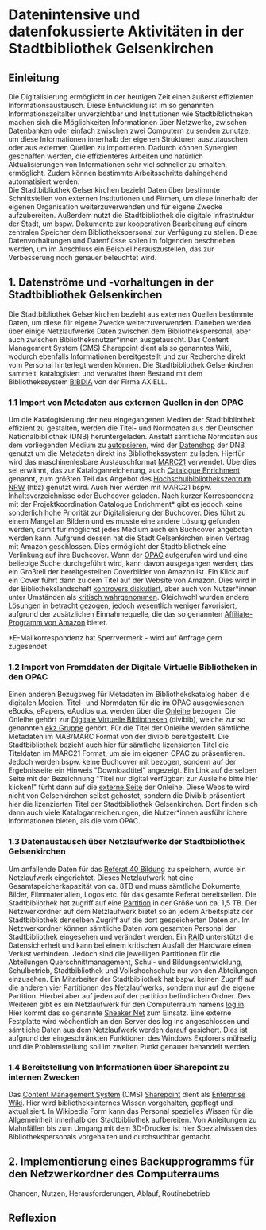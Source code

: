 # Datenintensive und datenfokussierte Aktivitäten in der Stadtbibliothek Gelsenkirchen

## Einleitung

Die Digitalisierung ermöglicht in der heutigen Zeit einen äußerst effizienten Informationsaustausch. Diese Entwicklung ist im so genannten Informationszeitalter unverzichtbar und Institutionen wie Stadtbibliotheken machen sich die Möglichkeiten Informationen über Netzwerke, zwischen Datenbanken oder einfach zwischen zwei Computern zu senden zunutze, um diese Informationen innerhalb der eigenen Strukturen auszutauschen oder aus externen Quellen zu importieren. Dadurch können Synergien geschaffen werden, die effizienteres Arbeiten und natürlich Aktualisierungen von Informationen sehr viel schneller zu erhalten, ermöglicht. Zudem können bestimmte Arbeitsschritte dahingehend automatisiert werden.   
Die Stadtbibliothek Gelsenkirchen bezieht Daten über bestimmte Schnittstellen von externen Institutionen und Firmen, um diese innerhalb der eigenen Organisation weiterzuverwenden und für eigene Zwecke aufzubereiten. Außerdem nutzt die Stadtbibliothek die digitale Infrastruktur der Stadt, um bspw. Dokumente zur kooperativen Bearbeitung auf einem zentralen Speicher dem Bibliothekspersonal zur Verfügung zu stellen. Diese Datenvorhaltungen und Datenflüsse sollen im folgenden beschrieben werden, um im Anschluss ein Beispiel herauszustellen, das zur Verbesserung noch genauer beleuchtet wird. 

## 1. Datenströme und -vorhaltungen in der Stadtbibliothek Gelsenkirchen

Die Stadtbibliothek Gelsenkirchen bezieht aus externen Quellen bestimmte Daten, um diese für eigene Zwecke weiterzuverwenden. Daneben werden über einige Netzlaufwerke Daten zwischen dem Bibliothekspersonal, aber auch zwischen Bibliotheksnutzer*innen ausgetauscht. Das Content Management System (CMS) Sharepoint dient als so genanntes Wiki, wodurch ebenfalls Informationen bereitgestellt und zur Recherche direkt vom Personal hinterlegt werden können. Die Stadtbibliothek Gelsenkirchen sammelt, katalogisiert und verwaltet ihren Bestand mit dem Bibliothekssystem [BIBDIA](https://www.axiell.de/bibdia/) von der Firma AXIELL. 

  ### 1.1 Import von Metadaten aus externen Quellen in den OPAC 

Um die Katalogisierung der neu eingegangenen Medien der Stadtbibliothek effizient zu gestalten, werden die Titel- und Normdaten aus der Deutschen Nationalbibliothek (DNB) heruntergeladen. Anstatt sämtliche Normdaten aus dem vorliegenden Medium zu [autopsieren](https://de.wikipedia.org/wiki/Autopsie_(Bibliothekswesen)), wird der [Datenshop](https://www.dnb.de/DE/Header/Hilfe/datenshop.html) der DNB genutzt um die Metadaten direkt ins Bibliothekssystem zu laden. Hierfür wird das maschinenlesbare Austauschformat [MARC21](https://www.dnb.de/DE/Standardisierung/Formate/MARC21/marc21_node.html) verwendet. Überdies sei erwähnt, das zur Kataloganreicherung, auch [Catalogue Enrichment](https://www.hbz-nrw.de/produkte/digitalisierung/catalogue-enrichment) genannt, zum größten Teil das Angebot des [Hochschulbibliothekszentrum NRW](https://www.hbz-nrw.de/ueber-uns) (hbz) genutzt wird. Auch hier werden mit MARC21 bspw. Inhaltsverzeichnisse oder Buchcover geladen. Nach kurzer Korrespondenz mit der Projektkoordination Catalogue Enrichment* gibt es jedoch keine sonderlich hohe Priorität zur Digitalisierung der Buchcover. Dies führt zu einem Mangel an Bildern und es musste eine andere Lösung gefunden werden, damit für möglichst jedes Medium auch ein Buchcover angeboten werden kann. Aufgrund dessen hat die Stadt Gelsenkirchen einen Vertrag mit Amazon geschlossen. Dies ermöglicht der Stadtbibliothek eine Verlinkung auf ihre 
Buchcover. Wenn der [OPAC](https://katalog.stadtbibliothek-ge.de/opax/de/qsim.html.S) aufgerufen wird und eine beliebige Suche durchgeführt wird, kann davon ausgegangen werden, das ein Großteil der bereitgestellten Coverbilder von Amazon ist. Ein Klick auf ein Cover führt dann zu dem Titel auf der Website von Amazon. Dies wird in der Bibliothekslandschaft [kontrovers diskutiert](https://www.kribiblio.de/?p=681), aber auch von Nutzer*innen unter Umständen als [kritisch 
wahrgenommen](https://www.bib-info.de/verband/publikationen/aktuell.html?tx_ttnews%5Btt_news%5D=4524&cHash=d764971a32). Gleichwohl wurden andere Lösungen in betracht gezogen, jedoch wesentlich weniger favorisiert, aufgrund der zusätzlichen Einnahmequelle, die das so genannten [Affiliate-Programm von Amazon](https://partnernet.amazon.de/) bietet.

*E-Mailkorrespondenz hat Sperrvermerk - wird auf Anfrage gern zugesendet
 
  ### 1.2 Import von Fremddaten der Digitale Virtuelle Bibliotheken in den OPAC 

Einen anderen Bezugsweg für Metadaten im Bibliothekskatalog haben die digitalen Medien. Titel- und Normdaten für die im OPAC ausgewiesenen eBooks, ePapers, eAudios u.a. werden über 
die [Onleihe](http://www.onleihe.net/) bezogen. Die Onleihe gehört zur [Digitale Virtuelle Bibliotheken](http://www.onleihe.net/unternehmen.html) (divibib), welche zur so genannten [ekz 
Gruppe](http://www.onleihe.net/unternehmen/die-ekz-gruppe.html) gehört. Für die Titel der Onleihe werden sämtliche Metadaten im MAB/MARC Format von der divibib bereitgestellt. Die Stadtbibliothek bezieht auch hier für 
sämtliche lizensierten Titel die Titeldaten im MARC21 Format, um sie im eigenen OPAC zu präsentieren. Jedoch werden bspw. keine Buchcover mit bezogen, sondern auf der Ergebnisseite ein Hinweis "Downloadtitel" 
angezeigt. Ein Link auf derselben Seite mit der Bezeichnung "Titel nur digital verfügbar; zur Ausleihe bitte hier klicken!" fürht dann auf die [externe 
Seite](https://ebib.onleihe.de/gelsenkirchen/frontend/welcome,51-0-0-100-0-0-1-0-0-0-0.html) der Onleihe. Diese Website wird nicht von Gelsenkirchen selbst gehostet, sondern die Divibib präsentiert hier die 
lizenzierten Titel der Stadtbibliothek Gelsenkirchen. Dort finden sich dann auch viele Kataloganreicherungen, die Nutzer*innen ausführlichere Informationen bieten, als die vom OPAC.

  ### 1.3 Datenaustausch über Netzlaufwerke der Stadtbibliothek Gelsenkirchen

Um anfallende Daten für das [Referat 40 Bildung]((https://www.gelsenkirchen.de/de/rathaus/politik_und_verwaltung/Vorstandsbereiche_und_Dienststellen/33632-referat-40-bildung)) zu speichern, wurde ein Netzlaufwerk eingerichtet. Dieses Netzlaufwerk hat eine Gesamtspeicherkapazität von ca. 8TB und muss sämtliche Dokumente, Bilder, Filmmaterialien, Logos etc. für das gesamte Referat bereitstellen. Die Stadtbibliothek hat zugriff auf eine [Partition](https://www.itwissen.info/partition-Partition.html) in der Größe von ca. 1,5 TB. Der Netzwerkordner auf dem Netzlaufwerk bietet so an jedem Arbeitsplatz der Stadtbibliothek denselben Zugriff auf die dort gespeicherten Daten an. Im Netzwerkordner können sämtliche Daten vom gesamten Personal der Stadtbibliothek eingesehen und verändert werden. Ein [RAID](https://www.elektronik-kompendium.de/sites/com/1001011.htm) unterstützt die Datensicherheit und kann bei einem kritischen Ausfall der Hardware einen 
Verlust verhindern.  Jedoch sind die jeweiligen Partitionen für die Abteilungen Querschnittmanagement, Schul- und Bildungsentwicklung, Schulbetrieb, Stadtbibliothek und Volkshochschule nur von den Abteilungen einzusehen. Ein Mitarbeiter der Stadtbibliothek hat bspw. keinen Zugriff auf die anderen vier Partitionen des Netzlaufwerks, sondern nur auf die eigene Partition. Hierbei aber auf jeden auf der partition befindlichen Ordner.
Des Weiteren gibt es ein Netzlaufwerk für den Computerraum namens [log in](https://stadtbibliothek.gelsenkirchen.de/Homepage/Bibliotheken/Medienzentrum/login.asp). Hier kommt das so genannte [Sneaker 
Net](https://www.bet.de/lexikon/sneakernet/) zum Einsatz. Eine externe Festplatte wird wöchentlich an den Server des log ins angeschlossen und sämtliche Daten aus dem Netzlaufwerk werden darauf gesichert. Dies ist 
aufgrund der eingeschränkten Funktionen des Windows Explorers mühselig und die Problemstellung soll im zweiten Punkt genauer behandelt werden.

  ### 1.4 Bereitstellung von Informationen über Sharepoint zu internen Zwecken
 
Das [Content Management System](https://wirtschaftslexikon.gabler.de/definition/content-management-system-cms-31303) (CMS) [Sharepoint](https://products.office.com/de-de/sharepoint/collaboration) dient als 
[Enterprise Wiki](https://it-service.network/blog/2017/07/20/enterprise-wiki-chancen-und-risiken/). Hier wird bibliotheksinternes Wissen vorgehalten, gepflegt und aktualisiert. In Wikipedia Form kann das Personal 
spezielles Wissen für die Allgemeinheit innerhalb der Stadtbibliothek aufbereiten. Von Anleitungen zu Mahnfällen bis zum Umgang mit dem 3D-Drucker ist hier Spezialwissen des Bibliothekspersonals vorgehalten und 
durchsuchbar gemacht.  


## 2. Implementierung eines Backupprogramms für den Netzwerkordner des Computerraums

Chancen, Nutzen, Herausforderungen, Ablauf, Routinebetrieb


## Reflexion


